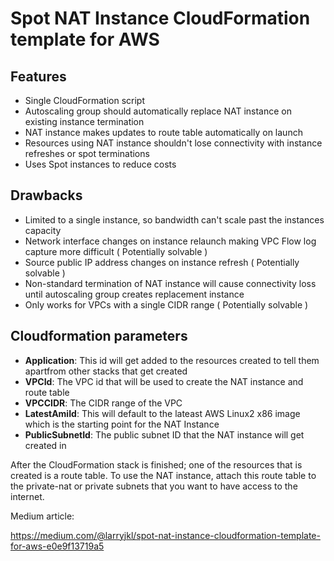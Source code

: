 # Spot NAT Instance CloudFormation template for AWS

## Features
- Single CloudFormation script
- Autoscaling group should automatically replace NAT instance on existing instance termination
- NAT instance makes updates to route table automatically on launch
- Resources using NAT instance shouldn't lose connectivity with instance refreshes or spot terminations
- Uses Spot instances to reduce costs

## Drawbacks
- Limited to a single instance, so bandwidth can't scale past the instances capacity
- Network interface changes on instance relaunch making VPC Flow log capture more difficult ( Potentially solvable )
- Source public IP address changes on instance refresh ( Potentially solvable )
- Non-standard termination of NAT instance will cause connectivity loss until autoscaling group creates replacement instance
- Only works for VPCs with a single CIDR range ( Potentially solvable )

## Cloudformation parameters
- **Application**: This id will get added to the resources created to tell them apartfrom other stacks that get created
- **VPCId**: The VPC id that will be used to create the NAT instance and route table
- **VPCCIDR**: The CIDR range of the VPC
- **LatestAmiId**: This will default to the lateast AWS Linux2 x86 image which is the starting point for the NAT Instance
- **PublicSubnetId**: The public subnet ID that the NAT instance will get created in

After the CloudFormation stack is finished; one of the resources that is created is a route table. To use the NAT instance,
attach this route table to the private-nat or private subnets that you want to have access to the internet.

Medium article: 

https://medium.com/@larryjkl/spot-nat-instance-cloudformation-template-for-aws-e0e9f13719a5
